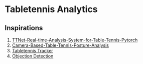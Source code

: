 # Tabletennis Analytics

## Inspirations 

1. [TTNet-Real-time-Analysis-System-for-Table-Tennis-Pytorch](https://github.com/maudzung/TTNet-Real-time-Analysis-System-for-Table-Tennis-Pytorch/tree/master)
2. [Camera-Based-Table-Tennis-Posture-Analysis](https://github.com/wutonytt/Camera-Based-Table-Tennis-Posture-Analysis/tree/main)
3. [Tabletennis Tracker](https://github.com/ckjellson/tt_tracker)
4. [Objection Detection](https://huggingface.co/docs/transformers/tasks/zero_shot_object_detection#text-prompted-zero-shot-object-detection-by-hand)